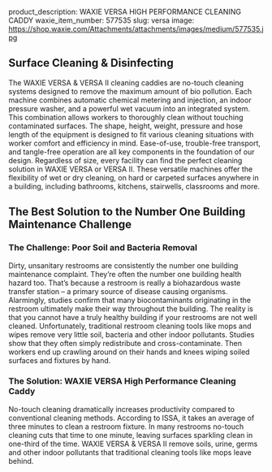 product_description: WAXIE VERSA HIGH PERFORMANCE CLEANING CADDY
waxie_item_number: 577535
slug: versa
image: https://shop.waxie.com/Attachments/attachments/images/medium/577535.jpg

## Surface Cleaning & Disinfecting

The WAXIE VERSA & VERSA II cleaning caddies are no-touch cleaning systems designed to remove the maximum amount of bio pollution. Each machine combines automatic chemical metering and injection, an indoor pressure washer, and a powerful wet vacuum into an integrated system. This combination allows workers to thoroughly clean without touching contaminated surfaces. The shape, height, weight, pressure and hose length of the equipment is designed to fit various cleaning situations with worker comfort and efficiency in mind. Ease-of-use, trouble-free transport, and tangle-free operation are all key components in the foundation of our design. Regardless of size, every facility can find the perfect cleaning solution in WAXIE VERSA or VERSA II. These versatile machines offer the flexibility of wet or dry cleaning, on hard or carpeted surfaces anywhere in a building, including bathrooms, kitchens, stairwells, classrooms and more.

## The Best Solution to the Number One Building Maintenance Challenge

### The Challenge: Poor Soil and Bacteria Removal

Dirty, unsanitary restrooms are consistently the number one building maintenance complaint. They’re often the number one building health hazard too. That’s because a restroom is really a biohazardous waste transfer station – a primary source of disease causing organisms. Alarmingly, studies confirm that many biocontaminants originating in the restroom ultimately make their way throughout the building. The reality is that you cannot have a truly healthy building if your restrooms are not well cleaned. Unfortunately, traditional restroom cleaning tools like mops and wipes remove very little soil, bacteria and other indoor pollutants. Studies show that they often simply redistribute and cross-contaminate. Then workers end up crawling around on their hands and knees wiping soiled surfaces and fixtures by hand.

### The Solution: WAXIE VERSA High Performance Cleaning Caddy

No-touch cleaning dramatically increases productivity compared to conventional cleaning methods. According to ISSA, it takes an average of three minutes to clean a restroom fixture. In many restrooms no-touch cleaning cuts that time to one minute, leaving surfaces sparkling clean in one-third of the time. WAXIE VERSA & VERSA II remove soils, urine, germs and other indoor pollutants that traditional cleaning tools like mops leave behind.
